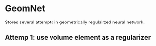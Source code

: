 # GeomNet

Stores several attempts in geometrically regulairzed neural network.

## Attemp 1: use volume element as a regularizer
